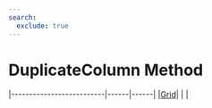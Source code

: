 ```yaml
---
search:
  exclude: true
---
```


<h1 class="heading"><span class="name">DuplicateColumn Method</span></h1>

|--------------------------|------|------|
|[Grid](../objects/grid.md)|&nbsp;|&nbsp;|
